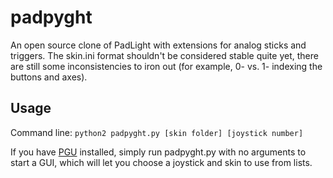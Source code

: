 padpyght
========

An open source clone of PadLight with extensions for analog sticks and triggers.
The skin.ini format shouldn't be considered stable quite yet, there are still some
inconsistencies to iron out (for example, 0- vs. 1- indexing the buttons and axes).

Usage
-----
Command line:
  `python2 padpyght.py [skin folder] [joystick number]`

If you have [PGU](http://code.google.com/p/pgu/) installed, simply run padpyght.py with no arguments to start a GUI,
which will let you choose a joystick and skin to use from lists.
